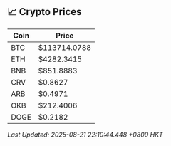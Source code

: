 ## 📈 Crypto Prices

| Coin | Price |
| ---- | ----- |
| BTC | $113714.0788 |
| ETH | $4282.3415 |
| BNB | $851.8883 |
| CRV | $0.8627 |
| ARB | $0.4971 |
| OKB | $212.4006 |
| DOGE | $0.2182 |

_Last Updated: 2025-08-21 22:10:44.448 +0800 HKT_